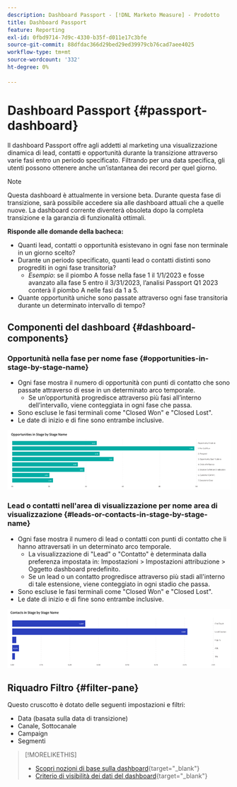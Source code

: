 ```yaml
---
description: Dashboard Passport - [!DNL Marketo Measure] - Prodotto
title: Dashboard Passport
feature: Reporting
exl-id: 0fbd9714-7d9c-4330-b35f-d011e17c3bfe
source-git-commit: 88dfdac366d29bed29ed39979cb76cad7aee4025
workflow-type: tm+mt
source-wordcount: '332'
ht-degree: 0%

---
```


# Dashboard Passport {#passport-dashboard}

Il dashboard Passport offre agli addetti al marketing una visualizzazione dinamica di lead, contatti e opportunità durante la transizione attraverso varie fasi entro un periodo specificato. Filtrando per una data specifica, gli utenti possono ottenere anche un’istantanea dei record per quel giorno.

>[!NOTE]
>
>Questa dashboard è attualmente in versione beta. Durante questa fase di transizione, sarà possibile accedere sia alle dashboard attuali che a quelle nuove. La dashboard corrente diventerà obsoleta dopo la completa transizione e la garanzia di funzionalità ottimali.

**Risponde alle domande della bacheca:**

* Quanti lead, contatti o opportunità esistevano in ogni fase non terminale in un giorno scelto?
* Durante un periodo specificato, quanti lead o contatti distinti sono progrediti in ogni fase transitoria?
   * _Esempio_: se il piombo A fosse nella fase 1 il 1/1/2023 e fosse avanzato alla fase 5 entro il 3/31/2023, l’analisi Passport Q1 2023 conterà il piombo A nelle fasi da 1 a 5.
* Quante opportunità uniche sono passate attraverso ogni fase transitoria durante un determinato intervallo di tempo?

## Componenti del dashboard {#dashboard-components}

### Opportunità nella fase per nome fase {#opportunities-in-stage-by-stage-name}

* Ogni fase mostra il numero di opportunità con punti di contatto che sono passate attraverso di esse in un determinato arco temporale.
   * Se un’opportunità progredisce attraverso più fasi all’interno dell’intervallo, viene conteggiata in ogni fase che passa.
* Sono escluse le fasi terminali come &quot;Closed Won&quot; e &quot;Closed Lost&quot;.
* Le date di inizio e di fine sono entrambe inclusive.

![](assets/passport-dashboard-1.png)

### Lead o contatti nell&#39;area di visualizzazione per nome area di visualizzazione {#leads-or-contacts-in-stage-by-stage-name}

* Ogni fase mostra il numero di lead o contatti con punti di contatto che li hanno attraversati in un determinato arco temporale.
   * La visualizzazione di &quot;Lead&quot; o &quot;Contatto&quot; è determinata dalla preferenza impostata in: Impostazioni > Impostazioni attribuzione > Oggetto dashboard predefinito.
   * Se un lead o un contatto progredisce attraverso più stadi all&#39;interno di tale estensione, viene conteggiato in ogni stadio che passa.
* Sono escluse le fasi terminali come &quot;Closed Won&quot; e &quot;Closed Lost&quot;.
* Le date di inizio e di fine sono entrambe inclusive.

![](assets/passport-dashboard-2.png)

## Riquadro Filtro {#filter-pane}

Questo cruscotto è dotato delle seguenti impostazioni e filtri:

* Data (basata sulla data di transizione)
* Canale, Sottocanale
* Campaign
* Segmenti

>[!MORELIKETHIS]
>
>* [Scopri nozioni di base sulla dashboard](/help/marketo-measure-discover-ui/dashboards/discover-dashboard-basics.md){target="_blank"}
>* [Criterio di visibilità dei dati del dashboard](/help/marketo-measure-discover-ui/dashboards/dashboard-data-visibility-policy.md){target="_blank"}

